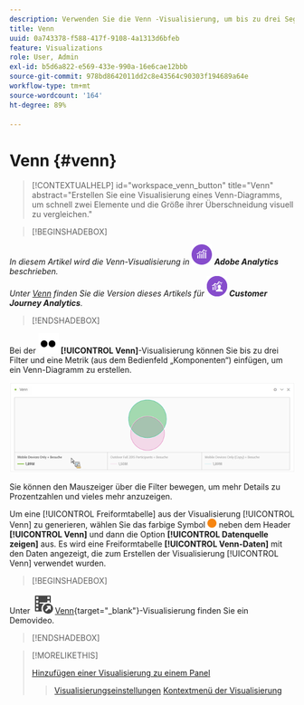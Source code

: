 ```yaml
---
description: Verwenden Sie die Venn -Visualisierung, um bis zu drei Segmente und eine Metrik in ein Venn -Diagramm zu ziehen.
title: Venn
uuid: 0a743378-f588-417f-9108-4a1313d6bfeb
feature: Visualizations
role: User, Admin
exl-id: b5d6a822-e569-433e-990a-16e6cae12bbb
source-git-commit: 978bd8642011dd2c8e43564c90303f194689a64e
workflow-type: tm+mt
source-wordcount: '164'
ht-degree: 89%

---
```


# Venn {#venn}

<!-- markdownlint-disable MD034 -->

>[!CONTEXTUALHELP]
>id="workspace_venn_button"
>title="Venn"
>abstract="Erstellen Sie eine Visualisierung eines Venn-Diagramms, um schnell zwei Elemente und die Größe ihrer Überschneidung visuell zu vergleichen."

<!-- markdownlint-enable MD034 -->


>[!BEGINSHADEBOX]

_In diesem Artikel wird die Venn-Visualisierung in_ ![AdobeAnalytics](/help/assets/icons/AdobeAnalytics.svg) _**Adobe Analytics** beschrieben._<br/>_Unter [Venn](https://experienceleague.adobe.com/de/docs/analytics-platform/using/cja-workspace/visualizations/venn)  finden Sie die Version dieses Artikels für_ ![CustomerJourneyAnalytics](/help/assets/icons/CustomerJourneyAnalytics.svg) _**Customer Journey Analytics**._

>[!ENDSHADEBOX]

Bei der ![Typ](/help/assets/icons/TwoDots.svg) **[!UICONTROL Venn]**-Visualisierung können Sie bis zu drei Filter und eine Metrik (aus dem Bedienfeld „Komponenten“) einfügen, um ein Venn-Diagramm zu erstellen.

![Visualisierung Venn mit drei Filtern](assets/venn.png)

Sie können den Mauszeiger über die Filter bewegen, um mehr Details zu Prozentzahlen und vieles mehr anzuzeigen.

Um eine [!UICONTROL Freiformtabelle] aus der Visualisierung [!UICONTROL Venn] zu generieren, wählen Sie das farbige Symbol ![StatusOrange](/help/assets/icons/StatusOrange.svg) neben dem Header **[!UICONTROL Venn]** und dann die Option **[!UICONTROL Datenquelle zeigen]** aus. Es wird eine Freiformtabelle **[!UICONTROL Venn-Daten]** mit den Daten angezeigt, die zum Erstellen der Visualisierung [!UICONTROL Venn] verwendet wurden.

<!--
To normalize the Venn diagram (take the size out of it), go select ![Setting](/help/assets/icons/Setting.svg) and select **[!UICONTROL Normalization]**.

![Visualization Settings option for Visualization type: Venn diagram.](assets/normalization.png)

-->


>[!BEGINSHADEBOX]

Unter ![VideoCheckedOut](/help/assets/icons/VideoCheckedOut.svg) [Venn](https://video.tv.adobe.com/v/335798/?quality=12){target=&#34;_blank&#34;}-Visualisierung finden Sie ein Demovideo.

>[!ENDSHADEBOX]


>[!MORELIKETHIS]
>
>[Hinzufügen einer Visualisierung zu einem Panel](/help/analyze/analysis-workspace/visualizations/freeform-analysis-visualizations.md#add-visualizations-to-a-panel)
>>[Visualisierungseinstellungen](/help/analyze/analysis-workspace/visualizations/freeform-analysis-visualizations.md#settings)
>>[Kontextmenü der Visualisierung](/help/analyze/analysis-workspace/visualizations/freeform-analysis-visualizations.md#context-menu)
>

